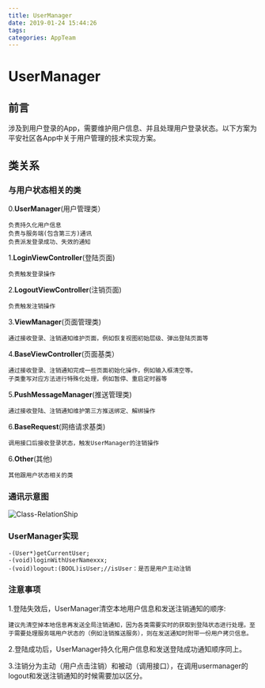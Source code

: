 ```yaml
---
title: UserManager
date: 2019-01-24 15:44:26
tags:
categories: AppTeam
---
```

# UserManager

## 前言

涉及到用户登录的App，需要维护用户信息、并且处理用户登录状态。以下方案为平安社区各App中关于用户管理的技术实现方案。

<!-- more -->

## 类关系

### 与用户状态相关的类

0.**UserManager**(用户管理类）

```
负责持久化用户信息
负责与服务端(包含第三方)通讯
负责派发登录成功、失效的通知
```

1.**LoginViewController**(登陆页面)

```
负责触发登录操作
```
2.**LogoutViewController**(注销页面)

```
负责触发注销操作
```
3.**ViewManager**(页面管理类)

```
通过接收登录、注销通知维护页面，例如恢复视图初始层级、弹出登陆页面等
```
4.**BaseViewController**(页面基类）

```
通过接收登录、注销通知完成一些页面初始化操作，例如输入框清空等。
子类重写对应方法进行特殊化处理，例如暂停、重启定时器等
```
5.**PushMessageManager**(推送管理类)

```
通过接收登陆、注销通知维护第三方推送绑定、解绑操作
```
6.**BaseRequest**(网络请求基类)

```
调用接口后接收登录状态，触发UserManager的注销操作
```
6.**Other**(其他)

```
其他跟用户状态相关的类
```

### 通讯示意图
![Class-RelationShip](/images/usermanager.png)

### UserManager实现

```
-(User*)getCurrentUser;
-(void)loginWithUserNamexxx;
-(void)logout:(BOOL)isUser;//isUser：是否是用户主动注销
```
### 注意事项
	
1.登陆失效后，UserManager清空本地用户信息和发送注销通知的顺序:
	
```
建议先清空掉本地信息再发送全局注销通知，因为各类需要实时的获取到登陆状态进行处理。至于需要处理服务端用户状态的（例如注销推送服务），则在发送通知时附带一份用户拷贝信息。
```
2.登陆成功后，UserManager持久化用户信息和发送登陆成功通知顺序同上。

3.注销分为主动（用户点击注销）和被动（调用接口），在调用usermanager的logout和发送注销通知的时候需要加以区分。





